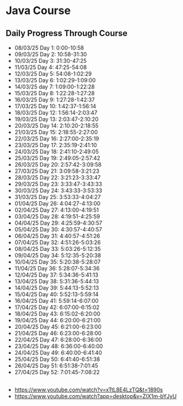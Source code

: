 # Java Course
## Daily Progress Through Course

* 08/03/25 Day 1: 0:00-10:58
* 09/03/25 Day 2: 10:58-31:30
* 10/03/25 Day 3: 31:30-47:25
* 11/03/25 Day 4: 47:25-54:08
* 12/03/25 Day 5: 54:08-1:02:29
* 13/03/25 Day 6: 1:02:29-1:09:00
* 14/03/25 day 7: 1:09:00-1:22:28
* 15/03/25 Day 8: 1:22:28-1:27:28
* 16/03/25 Day 9: 1:27:28-1:42:37
* 17/03/25 Day 10: 1:42:37-1:56:14
* 18/03/25 Day 12: 1:56:14-2:03:47
* 19/03/25 Day 13: 2:03:47-2:10:20
* 20/03/25 Day 14: 2:10:20-2:18:55
* 21/03/25 Day 15: 2:18:55-2:27:00
* 22/03/25 Day 16: 2:27:00-2:35:19
* 23/03/25 Day 17: 2:35:19-2:41:10
* 24/03/25 Day 18: 2:41:10-2:49:05
* 25/03/25 Day 19: 2:49:05-2:57:42
* 26/03/25 Day 20: 2:57:42-3:09:58
* 27/03/25 Day 21: 3:09:58-3:21:23
* 28/03/25 Day 22: 3:21:23-3:33:47
* 29/03/25 Day 23: 3:33:47-3:43:33 
* 30/03/25 Day 24: 3:43:33-3:53:33
* 31/03/25 Day 25: 3:53:33-4:04:27
* 01/04/25 Day 26: 4:04:27-4:13:00
* 02/04/25 Day 27: 4:13:00-4:19:51
* 03/04/25 Day 28: 4:19:51-4:25:59
* 04/04/25 Day 29: 4:25:59-4:30:57
* 05/04/25 Day 30: 4:30:57-4:40:57
* 06/04/25 Day 31: 4:40:57-4:51:26
* 07/04/25 Day 32: 4:51:26-5:03:26
* 08/04/25 Day 33: 5:03:26-5:12:35
* 09/04/25 Day 34: 5:12:35-5:20:38
* 10/04/25 Day 35: 5:20:38-5:28:07
* 11/04/25 Day 36: 5:28:07-5:34:36
* 12/04/25 Day 37: 5:34:36-5:41:13
* 13/04/25 Day 38: 5:31:36-5:44:13
* 14/04/25 Day 39: 5:44:13-5:52:13
* 15/04/25 Day 40: 5:52:13-5:59:14
* 16/04/25 Day 41: 5:59:14-6:07:00
* 17/04/25 Day 42: 6:07:00-6:15:02
* 18/04/25 Day 43: 6:15:02-6:20:00
* 19/04/25 Day 44: 6:20:00-6:21:00
* 20/04/25 Day 45: 6:21:00-6:23:00
* 21/04/25 Day 46: 6:23:00-6:28:00
* 22/04/25 Day 47: 6:28:00-6:36:00
* 23/04/25 Day 48: 6:36:00-6:40:00
* 24/04/25 Day 49: 6:40:00-6:41:40
* 25/04/25 Day 50: 6:41:40-6:51:38
* 26/04/25 Day 51: 6:51:38-7:01:45
* 27/04/25 Day 52: 7:01:45-7:08:22

##
* https://www.youtube.com/watch?v=xTtL8E4LzTQ&t=1890s
* https://www.youtube.com/watch?app=desktop&v=ZIX1m-bYJyU

